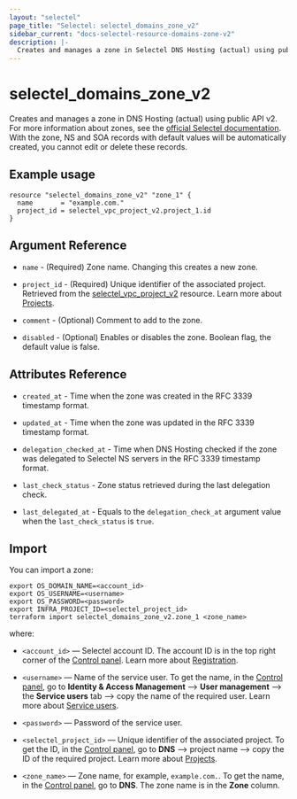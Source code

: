 ```yaml
---
layout: "selectel"
page_title: "Selectel: selectel_domains_zone_v2"
sidebar_current: "docs-selectel-resource-domains-zone-v2"
description: |-
  Creates and manages a zone in Selectel DNS Hosting (actual) using public API v2.
---
```


# selectel\_domains\_zone\_v2

Creates and manages a zone in DNS Hosting (actual) using public API v2. For more information about zones, see the [official Selectel documentation](https://docs.selectel.ru/en/networks-services/dns/zones/). With the zone, NS and SOA records with default values will be automatically created, you cannot edit or delete these records.

## Example usage

```hcl
resource "selectel_domains_zone_v2" "zone_1" {
  name       = "example.com."
  project_id = selectel_vpc_project_v2.project_1.id
}
```

## Argument Reference

* `name` - (Required) Zone name. Changing this creates a new zone.

* `project_id` - (Required) Unique identifier of the associated project. Retrieved from the [selectel_vpc_project_v2](https://registry.terraform.io/providers/selectel/selectel/latest/docs/resources/vpc_project_v2) resource. Learn more about [Projects](https://docs.selectel.ru/en/control-panel-actions/projects/about-projects/).

* `comment` - (Optional) Comment to add to the zone.

* `disabled` - (Optional) Enables or disables the zone. Boolean flag, the default value is false.

## Attributes Reference

* `created_at` - Time when the zone was created in the RFC 3339 timestamp format.

* `updated_at` - Time when the zone was updated in the RFC 3339 timestamp format.

* `delegation_checked_at` - Time when DNS Hosting checked if the zone was delegated to Selectel NS servers in the RFC 3339 timestamp format.

* `last_check_status` - Zone status retrieved during the last delegation check.

* `last_delegated_at` - Equals to the `delegation_check_at` argument value when the `last_check_status` is `true`.

## Import

You can import a zone:

```shell
export OS_DOMAIN_NAME=<account_id>
export OS_USERNAME=<username>
export OS_PASSWORD=<password>
export INFRA_PROJECT_ID=<selectel_project_id>
terraform import selectel_domains_zone_v2.zone_1 <zone_name>
```

where:

* `<account_id>` — Selectel account ID. The account ID is in the top right corner of the [Control panel](https://my.selectel.ru/). Learn more about [Registration](https://docs.selectel.ru/en/control-panel-actions/account/registration/).

* `<username>` — Name of the service user. To get the name, in the [Control panel](https://my.selectel.ru/iam/users_management/users?type=service), go to **Identity & Access Management** ⟶ **User management** ⟶ the **Service users** tab ⟶ copy the name of the required user. Learn more about [Service users](https://docs.selectel.ru/en/control-panel-actions/users-and-roles/user-types-and-roles/).

* `<password>` — Password of the service user.

* `<selectel_project_id>` — Unique identifier of the associated project. To get the ID, in the [Control panel](https://my.selectel.ru/dns), go to **DNS** ⟶ project name ⟶ copy the ID of the required project. Learn more about [Projects](https://docs.selectel.ru/en/control-panel-actions/projects/about-projects/).

* `<zone_name>` — Zone name, for example, `example.com.`. To get the name, in the [Control panel](https://my.selectel.ru/dns/), go to **DNS**. The zone name is in the **Zone** column.
